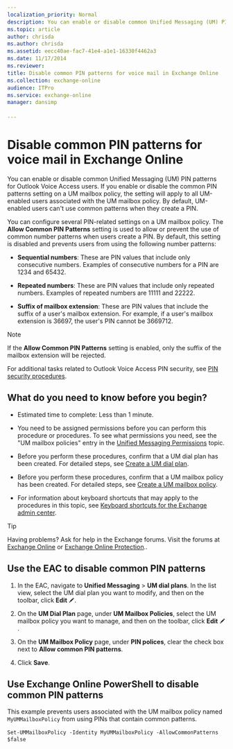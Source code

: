 ```yaml
---
localization_priority: Normal
description: You can enable or disable common Unified Messaging (UM) PIN patterns for Outlook Voice Access users. If you enable or disable the common PIN patterns setting on a UM mailbox policy, the setting will apply to all UM-enabled users associated with the UM mailbox policy. By default, UM-enabled users can't use common patterns when they create a PIN.
ms.topic: article
author: chrisda
ms.author: chrisda
ms.assetid: eecc40ae-fac7-41e4-a1e1-16330f4462a3
ms.date: 11/17/2014
ms.reviewer: 
title: Disable common PIN patterns for voice mail in Exchange Online
ms.collection: exchange-online
audience: ITPro
ms.service: exchange-online
manager: dansimp

---
```


# Disable common PIN patterns for voice mail in Exchange Online

You can enable or disable common Unified Messaging (UM) PIN patterns for Outlook Voice Access users. If you enable or disable the common PIN patterns setting on a UM mailbox policy, the setting will apply to all UM-enabled users associated with the UM mailbox policy. By default, UM-enabled users can't use common patterns when they create a PIN.

You can configure several PIN-related settings on a UM mailbox policy. The **Allow Common PIN Patterns** setting is used to allow or prevent the use of common number patterns when users create a PIN. By default, this setting is disabled and prevents users from using the following number patterns:

- **Sequential numbers**: These are PIN values that include only consecutive numbers. Examples of consecutive numbers for a PIN are 1234 and 65432.

- **Repeated numbers**: These are PIN values that include only repeated numbers. Examples of repeated numbers are 11111 and 22222.

- **Suffix of mailbox extension**: These are PIN values that include the suffix of a user's mailbox extension. For example, if a user's mailbox extension is 36697, the user's PIN cannot be 3669712.

> [!NOTE]
> If the **Allow Common PIN Patterns** setting is enabled, only the suffix of the mailbox extension will be rejected.

For additional tasks related to Outlook Voice Access PIN security, see [PIN security procedures](pin-security-procedures.md).

## What do you need to know before you begin?

- Estimated time to complete: Less than 1 minute.

- You need to be assigned permissions before you can perform this procedure or procedures. To see what permissions you need, see the "UM mailbox policies" entry in the [Unified Messaging Permissions](https://technet.microsoft.com/library/d326c3bc-8f33-434a-bf02-a83cc26a5498.aspx) topic.

- Before you perform these procedures, confirm that a UM dial plan has been created. For detailed steps, see [Create a UM dial plan](../../voice-mail-unified-messaging/connect-voice-mail-system/create-um-dial-plan.md).

- Before you perform these procedures, confirm that a UM mailbox policy has been created. For detailed steps, see [Create a UM mailbox policy](../../voice-mail-unified-messaging/set-up-voice-mail/create-um-mailbox-policy.md).

- For information about keyboard shortcuts that may apply to the procedures in this topic, see [Keyboard shortcuts for the Exchange admin center](../../accessibility/keyboard-shortcuts-in-admin-center.md).

> [!TIP]
> Having problems? Ask for help in the Exchange forums. Visit the forums at [Exchange Online](https://go.microsoft.com/fwlink/p/?linkId=267542) or [Exchange Online Protection](https://go.microsoft.com/fwlink/p/?linkId=285351)..

## Use the EAC to disable common PIN patterns

1. In the EAC, navigate to **Unified Messaging** \> **UM dial plans**. In the list view, select the UM dial plan you want to modify, and then on the toolbar, click **Edit** ![Edit icon](../../media/ITPro_EAC_EditIcon.gif).

2. On the **UM Dial Plan** page, under **UM Mailbox Policies**, select the UM mailbox policy you want to manage, and then on the toolbar, click **Edit** ![Edit icon](../../media/ITPro_EAC_EditIcon.gif).

3. On the **UM Mailbox Policy** page, under **PIN polices**, clear the check box next to **Allow common PIN patterns**.

4. Click **Save**.

## Use Exchange Online PowerShell to disable common PIN patterns

This example prevents users associated with the UM mailbox policy named `MyUMMailboxPolicy` from using PINs that contain common patterns.

```
Set-UMMailboxPolicy -Identity MyUMMailboxPolicy -AllowCommonPatterns $false
```
